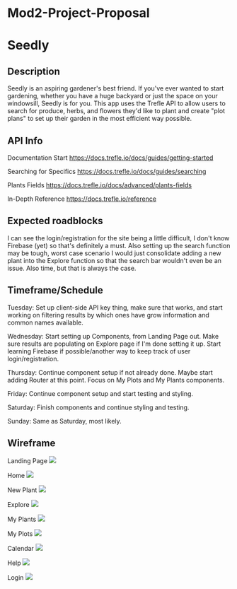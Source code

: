 # Mod2-Project-Proposal

# Seedly

## Description
Seedly is an aspiring gardener's best friend. If you've ever wanted to start gardening, whether you have a huge backyard or just the space on your windowsill, Seedly is for you. This app uses the Trefle API to allow users to search for produce, herbs, and flowers they'd like to plant and create "plot plans" to set up their garden in the most efficient way possible.

## API Info
Documentation Start
https://docs.trefle.io/docs/guides/getting-started

Searching for Specifics
https://docs.trefle.io/docs/guides/searching

Plants Fields
https://docs.trefle.io/docs/advanced/plants-fields

In-Depth Reference
https://docs.trefle.io/reference

## Expected roadblocks
I can see the login/registration for the site being a little difficult, I don't know Firebase (yet) so that's definitely a must. Also setting up the search function may be tough, worst case scenario I would just consolidate adding a new plant into the Explore function so that the search bar wouldn't even be an issue. Also time, but that is always the case.

## Timeframe/Schedule
Tuesday: Set up client-side API key thing, make sure that works, and start working on filtering results by which ones have grow information and common names available.

Wednesday: Start setting up Components, from Landing Page out. Make sure results are populating on Explore page if I'm done setting it up. Start learning Firebase if possible/another way to keep track of user login/registration.

Thursday: Continue component setup if not already done. Maybe start adding Router at this point. Focus on My Plots and My Plants components. 

Friday: Continue component setup and start testing and styling.

Saturday: Finish components and continue styling and testing.

Sunday: Same as Saturday, most likely.

## Wireframe
Landing Page
![](./assets/landing.png)

Home 
![](./assets/home.png)

New Plant
![](./assets/newplant.png)

Explore
![](./assets/explore.png)

My Plants
![](./assets/myplants.png)

My Plots
![](./assets/myplots.png)

Calendar
![](./assets/calendar.png)

Help
![](./assets/help.png)

Login
![](./assets/login.png)
